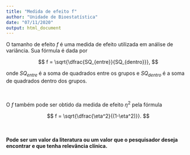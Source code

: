 ```yaml
---
title: "Medida de efeito f"
author: "Unidade de Bioestatística"
date: "07/11/2020"
output: html_document
---
```


O tamanho de efeito $f$ é uma medida de efeito utilizada em análise de variância. Sua fórmula é dada por

$$
f = \sqrt{\dfrac{SQ_{entre}}{SQ_{dentro}}},
$$

onde $SQ_{entre}$ é a soma de quadrados entre os grupos e $SQ_{dentro}$ é a soma de quadrados dentro dos grupos. 
  

&nbsp;
&nbsp;


O $f$ também pode ser obtido da medida de efeito $\eta^2$ pela fórmula

$$
f = \sqrt{\dfrac{\eta^2}{(1-\eta^2)}}.
$$


<br><br><b>Pode ser um valor da literatura ou um valor que o pesquisador deseja encontrar e que tenha relevância clínica.</b>
